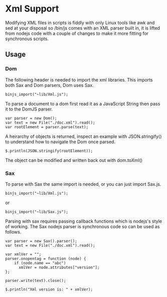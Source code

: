 
# Xml Support

Modifying XML files in scripts is fiddly with only Linux tools like awk and sed at your disposal so /bin/js comes with an XML parser built in, it is lifted from nodejs code with a couple of changes to make it more fitting for synchronous scripts.

## Usage

### Dom

The following header is needed to import the xml libraries.  This imports both Sax and Dom parsers, Dom uses Sax.

    binjs_import("~lib/Xml.js");

To parse a document to a dom first read it as a JavaScript String then pass it to the DomJS parser.

    var parser = new Dom();
    var text = new File("./doc.xml").read();
    var rootElement = parser.parse(text);

A heirarchy of objects is returned, inspect an example with JSON.stringify() to understand how to navigate the Dom once parsed.

    $.println(JSON.stringify(rootElement));

The object can be modified and written back out with dom.toXml()

### Sax

To parse with Sax the same import is needed, or you can just import Sax.js.

    binjs_import("~lib/Xml.js");
    
or 

    binjs_import("~lib/Sax.js");

Parsing with sax requires passing callback functions which is nodejs's style of working. The Sax nodejs parser is synchronous code so can be used as follows.

    var parser = new Sax().parser();
    var text = new File("./doc.xml").read();

    var xmlVer = "";
    parser.onopentag = function (node) {
        if (node.name == "abc") 
          xmlVer = node.attributes["version"];
    };

    parser.write(text).close();

    $.println("Xml version is: " + xmlVer);
    
